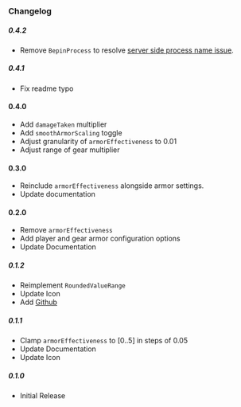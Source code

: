 ### Changelog

##### 0.4.2
- Remove `BepinProcess` to resolve [server side process name issue](https://github.com/kruftt/SmoothArmorScaling/issues/1).

##### 0.4.1
- Fix readme typo

#### 0.4.0
- Add `damageTaken` multiplier
- Add `smoothArmorScaling` toggle
- Adjust granularity of `armorEffectiveness` to 0.01
- Adjust range of gear multiplier

#### 0.3.0
- Reinclude `armorEffectiveness` alongside armor settings.
- Update documentation

#### 0.2.0
- Remove `armorEffectiveness`
- Add player and gear armor configuration options
- Update Documentation

##### 0.1.2
- Reimplement `RoundedValueRange`
- Update Icon
- Add [Github](https://github.com/kruftt/SmoothArmorScaling)  

##### 0.1.1
- Clamp `armorEffectiveness` to [0..5] in steps of 0.05
- Update Documentation
- Update Icon

##### 0.1.0
- Initial Release
